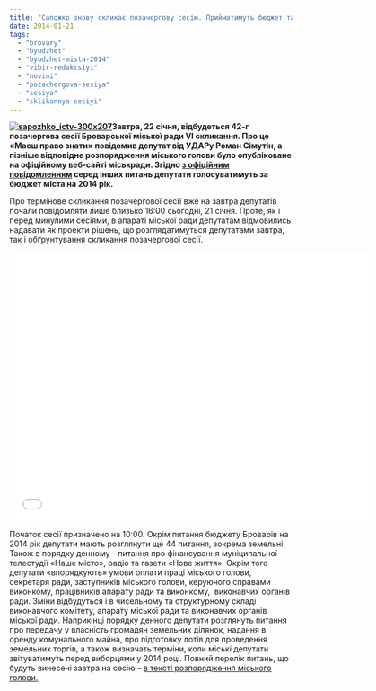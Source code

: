 ```yaml
---
title: "Сапожко знову скликає позачергову сесію. Прийматимуть бюджет та ще 44 питання"
date: 2014-01-21
tags: 
  - "brovary"
  - "byudzhet"
  - "byudzhet-mista-2014"
  - "vibir-redaktsiyi"
  - "novini"
  - "pozachergova-sesiya"
  - "sesiya"
  - "sklikannya-sesiyi"
---
```


**[![sapozhko_ictv-300x207](https://mpz.brovary.org/wp-content/uploads/2014/01/sapozhko_ictv.jpg)](https://mpz.brovary.org/wp-content/uploads/2014/01/sapozhko_ictv-300x207.jpg)Завтра, 22 січня, відбудеться 42-г позачергова сесії Броварської міської ради VI скликання. Про це «Маєш право знати» повідомив депутат від УДАРу Роман Сімутін, а пізніше відповідне розпорядження міського голови було опубліковане на офіційному веб-сайті міськради. Згідно [з офіційним повідомленням](http://www.brovary-rada.gov.ua/rozporyadzhennya-m%D1%96skogo-golovi-v%D1%96d-21012014-%E2%84%9605-od-pro-sklikannya-sorok-drugo%D1%97-pozachergovo%D1%97-ses%D1%96%D1%97) серед інших питань депутати голосуватимуть за бюджет міста на 2014 рік.**

Про термінове скликання позачергової сесії вже на завтра депутатів почали повідомляти лише близько 16:00 сьогодні, 21 січня. Проте, як і перед минулими сесіями, в апараті міської ради депутатам відмовились надавати як проекти рішень, що розглядатимуться депутатами завтра, так і обґрунтування скликання позачергової сесії.

<iframe src="//www.youtube.com/embed/c6aX8gi_sMY" height="480" width="640" allowfullscreen frameborder="0"></iframe>

Початок сесії призначено на 10:00. Окрім питання бюджету Броварів на 2014 рік депутати мають розглянути ще 44 питання, зокрема земельні. Також в порядку денному - питання про фінансування муніципальної телестудії «Наше місто», радіо та газети «Нове життя». Окрім того депутати «впорядкують» умови оплати праці міського голови, секретаря ради, заступників міського голови, керуючого справами виконкому, працівників апарату ради та виконкому,  виконавчих органів ради. Зміни відбудуться і в чисельному та структурному складі виконавчого комітету, апарату міської ради та виконавчих органів міської ради. Наприкінці порядку денного депутати розглянуть питання про передачу у власність громадян земельних ділянок, надання в оренду комунального майна, про підготовку лотів для проведення земельних торгів, а також визначать терміни, коли міські депутати звітуватимуть перед виборцями у 2014 році. Повний перелік питань, що будуть винесені завтра на сесію – [в тексті розпорядження міського голови.](http://www.brovary-rada.gov.ua/rozporyadzhennya-m%D1%96skogo-golovi-v%D1%96d-21012014-%E2%84%9605-od-pro-sklikannya-sorok-drugo%D1%97-pozachergovo%D1%97-ses%D1%96%D1%97)

